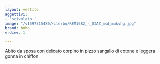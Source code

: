 ```yaml
---
layout: vestito
aggettivi:
- 'scivolato '
image: "/v1597315480/viterbo/REM1682_-_DIAZ_mod_mukvhg.jpg"
brand: boho
ordine: 1

---
```

Abito da sposa con delicato corpino in pizzo sangallo di cotone e leggera gonna in chiffon